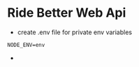 Ride Better Web Api
===================

+ create .env file for private env variables

`NODE_ENV=env`

+ 